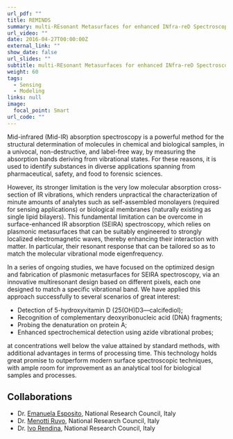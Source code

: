```yaml
---
url_pdf: ""
title: REMINDS
summary: multi-REsonant Metasurfaces for enhanced INfra-reD Spectroscopy
url_video: ""
date: 2016-04-27T00:00:00Z
external_link: ""
show_date: false
url_slides: ""
subtitle: multi-REsonant Metasurfaces for enhanced INfra-reD Spectroscopy
weight: 60
tags:
  - Sensing
  - Modeling
links: null
image:
  focal_point: Smart
url_code: ""
---
```


Mid-infrared (Mid-IR) absorption spectroscopy is a powerful method for the structural determination of molecules in chemical and biological samples, in a univocal, non-destructive, and label-free way, by measuring the absorption bands deriving from vibrational states. For these reasons, it is used to identify substances in diverse applications spanning from pharmaceutical, safety, and food to forensic sciences.

However, its stronger limitation is the very low molecular absorption cross-section of IR vibrations, which renders unpractical the characterization of minute amounts of analytes such as self-assembled monolayers (required for sensing applications) or biological membranes (naturally existing as single lipid bilayers).
This fundamental limitation can be overcome in surface-enhanced IR absorption (SEIRA) spectroscopy, which relies on plasmonic metasurfaces that can be suitably engineered to strongly localized electromagnetic waves, thereby enhancing their interaction with matter. In particular, their resonant response that can be tailored so as to match the molecular vibrational mode eigenfrequency.

In a series of ongoing studies, we have focused on the optimized design and fabrication of plasmonic metasurfaces for SEIRA spectroscopy, via an innovative multiresonant design based on different pixels, each one designed to match a specific vibrational band. We have applied this approach successfully to several scenarios of great interest:

- Detection of 5-hydroxyvitamin D (25(OH)D3—calcifediol);
- Recognition of complementary deoxyribonucleic acid (DNA) fragments;
- Probing the denaturation on protein A;
- Enhanced spectrochemical detection using azide vibrational probes;

at concentrations well below the value attained by standard methods, with additional advantages in terms of processing time.
This technology holds great promise to outperform modern surface spectroscopic techniques, with ample room for improvement as an analytical tool for biological samples and processes.

## Collaborations
- Dr. [Emanuela Esposito], National Research Council, Italy
- Dr. [Menotti Ruvo], National Research Council, Italy
- Dr. [Ivo Rendina], National Research Council, Italy

[Emanuela Esposito]: https://www.urp.cnr.it/copertine/ente/ente_evidenza/gare_2021/ISASI_8695484C63_commissari.pdf
[Menotti Ruvo]: http://www.ibb.cnr.it/?command=viewu&id=386
[Ivo Rendina]: https://www.isasi.cnr.it/profile/ivo.rendina/

